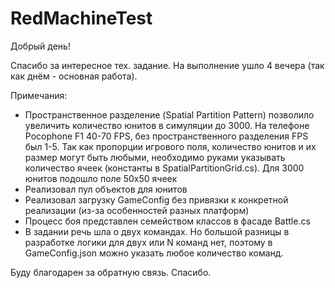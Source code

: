 # RedMachineTest
 
Добрый день!

Спасибо за интересное тех. задание.
На выполнение ушло 4 вечера (так как днём - основная работа).

Примечания:
- Пространственное разделение (Spatial Partition Pattern) позволило увеличить количество юнитов в симуляции до 3000. На телефоне Pocophone F1 40-70 FPS, без пространственного разделения FPS был 1-5. Так как пропорции игрового поля, количество юнитов и их размер могут быть любыми, необходимо руками указывать количество ячеек (константы в SpatialPartitionGrid.cs). Для 3000 юнитов подошло поле 50х50 ячеек
- Реализовал пул объектов для юнитов
- Реализовал загрузку GameConfig без привязки к конкретной реализации (из-за особенностей разных платформ)
- Процесс боя представлен семейством классов в фасаде Battle.cs
- В задании речь шла о двух командах. Но большой разницы в разработке логики для двух или N команд нет, поэтому в GameConfig.json можно указать любое количество команд.

Буду благодарен за обратную связь.
Спасибо.
